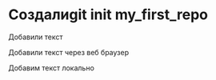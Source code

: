 ﻿# Создалиgit init my_first_repo

Добавили текст 

Добавили текст через веб браузер

Добавим текст локально